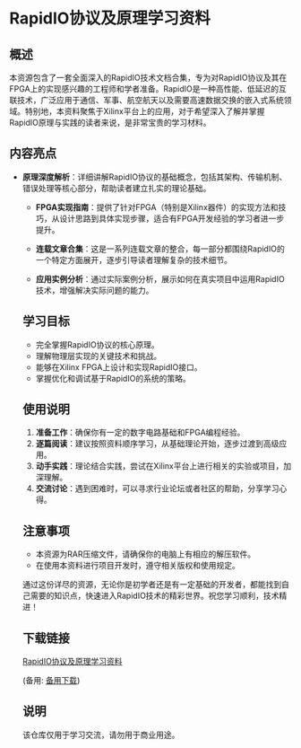 # RapidIO协议及原理学习资料

## 概述

本资源包含了一套全面深入的RapidIO技术文档合集，专为对RapidIO协议及其在FPGA上的实现感兴趣的工程师和学者准备。RapidIO是一种高性能、低延迟的互联技术，广泛应用于通信、军事、航空航天以及需要高速数据交换的嵌入式系统领域。特别地，本资料聚焦于Xilinx平台上的应用，对于希望深入了解并掌握RapidIO原理与实践的读者来说，是非常宝贵的学习材料。

## 内容亮点

- **原理深度解析**：详细讲解RapidIO协议的基础概念，包括其架构、传输机制、错误处理等核心部分，帮助读者建立扎实的理论基础。

  - **FPGA实现指南**：提供了针对FPGA（特别是Xilinx器件）的实现方法和技巧，从设计思路到具体实现步骤，适合有FPGA开发经验的学习者进一步提升。

  - **连载文章合集**：这是一系列连载文章的整合，每一部分都围绕RapidIO的一个特定方面展开，逐步引导读者理解复杂的技术细节。

  - **应用实例分析**：通过实际案例分析，展示如何在真实项目中运用RapidIO技术，增强解决实际问题的能力。

  ## 学习目标

  - 完全掌握RapidIO协议的核心原理。
  - 理解物理层实现的关键技术和挑战。
  - 能够在Xilinx FPGA上设计和实现RapidIO接口。
  - 掌握优化和调试基于RapidIO的系统的策略。

  ## 使用说明

  1. **准备工作**：确保你有一定的数字电路基础和FPGA编程经验。
  2. **逐篇阅读**：建议按照资料顺序学习，从基础理论开始，逐步过渡到高级应用。
  3. **动手实践**：理论结合实践，尝试在Xilinx平台上进行相关的实验或项目，加深理解。
  4. **交流讨论**：遇到困难时，可以寻求行业论坛或者社区的帮助，分享学习心得。

  ## 注意事项

  - 本资源为RAR压缩文件，请确保你的电脑上有相应的解压软件。
  - 在使用本资料进行项目开发时，遵守相关版权和使用规定。

  通过这份详尽的资源，无论你是初学者还是有一定基础的开发者，都能找到自己需要的知识点，快速进入RapidIO技术的精彩世界。祝您学习顺利，技术精进！

  ## 下载链接
  [RapidIO协议及原理学习资料](https://pan.quark.cn/s/63d7684b0d59) 

  (备用: [备用下载](https://pan.baidu.com/s/1xFRxuvKmjnTIFxHbzAMExQ?pwd=1234))

  ## 说明

  该仓库仅用于学习交流，请勿用于商业用途。
